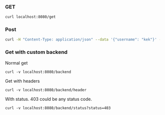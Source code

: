 
### GET
```bash
curl localhost:8080/get
```


### Post
```bash
curl -H "Content-Type: application/json" --data '{"username": "kek"}' -X POST localhost:8080/post
```

### Get with custom backend

Normal get
```
curl -v localhost:8080/backend
```

Get with headers
```
curl -v localhost:8080/backend/header
```

With status. 403 could be any status code.
```
curl -v localhost:8080/backend/status?status=403
```
